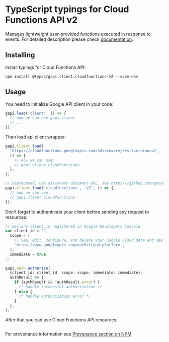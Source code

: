 # TypeScript typings for Cloud Functions API v2

Manages lightweight user-provided functions executed in response to events.
For detailed description please check [documentation](https://cloud.google.com/functions).

## Installing

Install typings for Cloud Functions API:

```
npm install @types/gapi.client.cloudfunctions-v2 --save-dev
```

## Usage

You need to initialize Google API client in your code:

```typescript
gapi.load('client', () => {
  // now we can use gapi.client
  // ...
});
```

Then load api client wrapper:

```typescript
gapi.client.load(
  'https://cloudfunctions.googleapis.com/$discovery/rest?version=v2',
  () => {
    // now we can use:
    // gapi.client.cloudfunctions
  },
);
```

```typescript
// Deprecated, use discovery document URL, see https://github.com/google/google-api-javascript-client/blob/master/docs/reference.md#----gapiclientloadname----version----callback--
gapi.client.load('cloudfunctions', 'v2', () => {
  // now we can use:
  // gapi.client.cloudfunctions
});
```

Don't forget to authenticate your client before sending any request to resources:

```typescript
// declare client_id registered in Google Developers Console
var client_id = '',
  scope = [
    // See, edit, configure, and delete your Google Cloud data and see the email address for your Google Account.
    'https://www.googleapis.com/auth/cloud-platform',
  ],
  immediate = true;
// ...

gapi.auth.authorize(
  {client_id: client_id, scope: scope, immediate: immediate},
  authResult => {
    if (authResult && !authResult.error) {
      /* handle successful authorization */
    } else {
      /* handle authorization error */
    }
  },
);
```

After that you can use Cloud Functions API resources: <!-- TODO: make this work for multiple namespaces -->

```typescript

```

For provenance information see [Provenance section on NPM](https://www.npmjs.com/package/@maxim_mazurok/gapi.client.cloudfunctions-v2#Provenance:~:text=none-,Provenance,-Built%20and%20signed)
